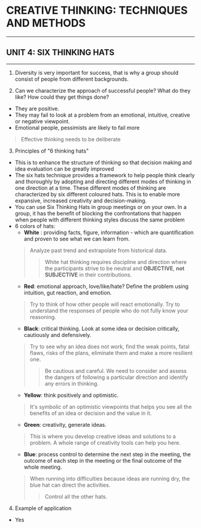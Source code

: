 # CREATIVE THINKING: TECHNIQUES AND METHODS
-----------------------------------------------------------------------------------------

## UNIT 4: SIX THINKING HATS
-----------------------------------------------------------------------------------------

1. Diversity is very important for success, that is why a group should consist of people from different backgrounds.

2. Can we characterize the approach of successful people? What do they like? How could they get things done?
  - They are positive.
  - They may fail to look at a problem from an emotional, intuitive, creative or negative viewpoint.
  - Emotional people, pessimists are likely to fail more
  > Effective thinking needs to be deliberate
  
3. Principles of "6 thinking hats"
  - This is to enhance the structure of thinking so that decision making and idea evaluation can be greatly improved
  - The six hats technique provides a framework to help people think clearly and thoroughly by adopting and directing different modes of thinking in one direction at a time. These different modes of thinking are characterized by six different coloured hats. This is to enable more expansive, increased creativity and decision-making.
  - You can use Six Thinking Hats in group meetings or on your own. In a group, it has the benefit of blocking the confrontations that happen when people with different thinking styles discuss the same problem
  - 6 colors of hats:
    - **White** : providing facts, figure, information - which are quantification and proven to see what we can learn from.
    > Analyze past trend and extrapolate from historical data.
    >> White hat thinking requires discipline and direction where the participants strive to be neutral and **OBJECTIVE**, **not SUBJECTIVE** in their contributions.
    - **Red**: emotional approach, love/like/hate? Define the problem using intuition, gut reaction, and emotion.
    > Try to think of how other people will react emotionally. Try to understand the responses of people who do not fully know your reasoning.
    - **Black**: critical thinking. Look at some idea or decision critically, cautiously and defensively.
    > Try to see why an idea does not work, find the weak points, fatal flaws, risks of the plans, eliminate them and make a more resilient one.
    >> Be cautious and careful. We need to consider and assess the dangers of following a particular direction and identify any errors in thinking.
    - **Yellow**: think positively and optimistic.
    > It's symbolic of an optimistic viewpoints that helps you see all the benefits of an idea or decision and the value in it.
    - **Green**: creativity, generate ideas.
    > This is where you develop creative ideas and solutions to a problem. A whole range of creativity tools can help you here.
    - **Blue**: process control to determine the next step in the meeting, the outcome of each step in the meeting or the final outcome of the whole meeting.
    > When running into difficulties because ideas are running dry, the blue hat can direct the activities.
    >> Control all the other hats.
    
4. Example of application
  -   Yes
    
